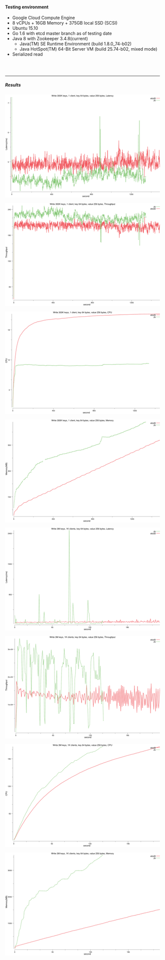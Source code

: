 
#### Testing environment
- Google Cloud Compute Engine
- 8 vCPUs + 16GB Memory + 375GB local SSD (SCSI)
- Ubuntu 15.10
- Go 1.6 with etcd master branch as of testing date
- Java 8 with Zookeeper 3.4.8(current)
	- Java(TM) SE Runtime Environment (build 1.8.0_74-b02)
	- Java HotSpot(TM) 64-Bit Server VM (build 25.74-b02, mixed mode)
- Serialized read



<br><br><hr>
##### Results

![bench-01-plot-avg-latency-ms.png](./bench-01-plot-avg-latency-ms.png)

![bench-01-plot-throughput.png](./bench-01-plot-throughput.png)

![bench-01-plot-avg-cpu.png](./bench-01-plot-avg-cpu.png)

![bench-01-plot-avg-mem.png](./bench-01-plot-avg-mem.png)

![bench-02-plot-avg-latency-ms.png](./bench-02-plot-avg-latency-ms.png)

![bench-02-plot-throughput.png](./bench-02-plot-throughput.png)

![bench-02-plot-avg-cpu.png](./bench-02-plot-avg-cpu.png)

![bench-02-plot-avg-mem.png](./bench-02-plot-avg-mem.png)
